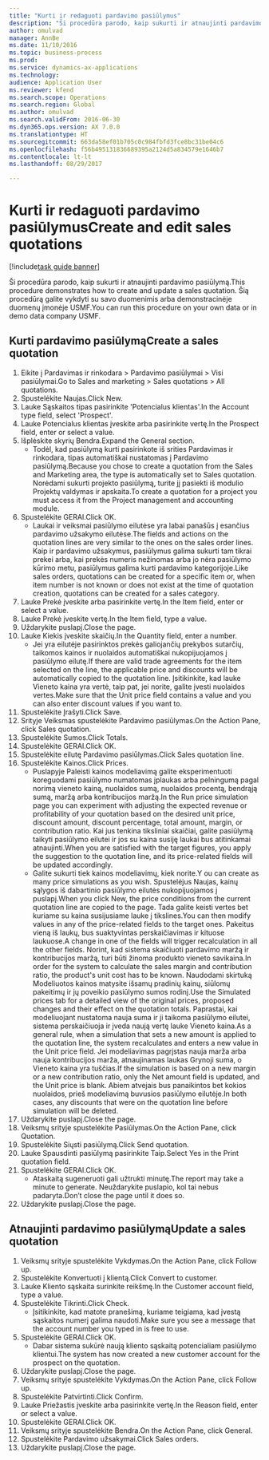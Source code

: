```yaml
--- 
title: "Kurti ir redaguoti pardavimo pasiūlymus"
description: "Ši procedūra parodo, kaip sukurti ir atnaujinti pardavimo pasiūlymą."
author: omulvad
manager: AnnBe
ms.date: 11/10/2016
ms.topic: business-process
ms.prod: 
ms.service: dynamics-ax-applications
ms.technology: 
audience: Application User
ms.reviewer: kfend
ms.search.scope: Operations
ms.search.region: Global
ms.author: omulvad
ms.search.validFrom: 2016-06-30
ms.dyn365.ops.version: AX 7.0.0
ms.translationtype: HT
ms.sourcegitcommit: 663da58ef01b705c0c984fbfd3fce8bc31be04c6
ms.openlocfilehash: f56b495131836689395a2124d5a834579e1646b7
ms.contentlocale: lt-lt
ms.lasthandoff: 08/29/2017

---
```

# <a name="create-and-edit-sales-quotations"></a><span data-ttu-id="7af89-103">Kurti ir redaguoti pardavimo pasiūlymus</span><span class="sxs-lookup"><span data-stu-id="7af89-103">Create and edit sales quotations</span></span>

[!include[task guide banner](../../includes/task-guide-banner.md)]

<span data-ttu-id="7af89-104">Ši procedūra parodo, kaip sukurti ir atnaujinti pardavimo pasiūlymą.</span><span class="sxs-lookup"><span data-stu-id="7af89-104">This procedure demonstrates how to create and update a sales quotation.</span></span> <span data-ttu-id="7af89-105">Šią procedūrą galite vykdyti su savo duomenimis arba demonstracinėje duomenų įmonėje USMF.</span><span class="sxs-lookup"><span data-stu-id="7af89-105">You can run this procedure on your own data or in demo data company USMF.</span></span>


## <a name="create-a-sales-quotation"></a><span data-ttu-id="7af89-106">Kurti pardavimo pasiūlymą</span><span class="sxs-lookup"><span data-stu-id="7af89-106">Create a sales quotation</span></span>
1. <span data-ttu-id="7af89-107">Eikite į Pardavimas ir rinkodara > Pardavimo pasiūlymai > Visi pasiūlymai.</span><span class="sxs-lookup"><span data-stu-id="7af89-107">Go to Sales and marketing > Sales quotations > All quotations.</span></span>
2. <span data-ttu-id="7af89-108">Spustelėkite Naujas.</span><span class="sxs-lookup"><span data-stu-id="7af89-108">Click New.</span></span>
3. <span data-ttu-id="7af89-109">Lauke Sąskaitos tipas pasirinkite 'Potencialus klientas'.</span><span class="sxs-lookup"><span data-stu-id="7af89-109">In the Account type field, select 'Prospect'.</span></span>
4. <span data-ttu-id="7af89-110">Lauke Potencialus klientas įveskite arba pasirinkite vertę.</span><span class="sxs-lookup"><span data-stu-id="7af89-110">In the Prospect field, enter or select a value.</span></span>
5. <span data-ttu-id="7af89-111">Išplėskite skyrių Bendra.</span><span class="sxs-lookup"><span data-stu-id="7af89-111">Expand the General section.</span></span>
    * <span data-ttu-id="7af89-112">Todėl, kad pasiūlymą kurti pasirinkote iš srities Pardavimas ir rinkodara, tipas automatiškai nustatomas į Pardavimo pasiūlymą.</span><span class="sxs-lookup"><span data-stu-id="7af89-112">Because you chose to create a quotation from the Sales and Marketing area, the type is automatically set to Sales quotation.</span></span> <span data-ttu-id="7af89-113">Norėdami sukurti projekto pasiūlymą, turite jį pasiekti iš modulio Projektų valdymas ir apskaita.</span><span class="sxs-lookup"><span data-stu-id="7af89-113">To create a quotation for a project you must access it from the Project management and accounting module.</span></span>   
6. <span data-ttu-id="7af89-114">Spustelėkite GERAI.</span><span class="sxs-lookup"><span data-stu-id="7af89-114">Click OK.</span></span>
    * <span data-ttu-id="7af89-115">Laukai ir veiksmai pasiūlymo eilutėse yra labai panašūs į esančius pardavimo užsakymo eilutėse.</span><span class="sxs-lookup"><span data-stu-id="7af89-115">The fields and actions on the quotation lines are very similar to the ones on the sales order lines.</span></span>   <span data-ttu-id="7af89-116">Kaip ir pardavimo užsakymus, pasiūlymus galima sukurti tam tikrai prekei arba, kai prekės numeris nežinomas arba jo nėra pasiūlymo kūrimo metu, pasiūlymus galima kurti pardavimo kategorijoje.</span><span class="sxs-lookup"><span data-stu-id="7af89-116">Like sales orders, quotations can be created for a specific item or, when item number is not known or does not exist at the time of quotation creation, quotations can be created for a sales category.</span></span>  
7. <span data-ttu-id="7af89-117">Lauke Prekė įveskite arba pasirinkite vertę.</span><span class="sxs-lookup"><span data-stu-id="7af89-117">In the Item field, enter or select a value.</span></span>
8. <span data-ttu-id="7af89-118">Lauke Prekė įveskite vertę.</span><span class="sxs-lookup"><span data-stu-id="7af89-118">In the Item field, type a value.</span></span>
9. <span data-ttu-id="7af89-119">Uždarykite puslapį.</span><span class="sxs-lookup"><span data-stu-id="7af89-119">Close the page.</span></span>
10. <span data-ttu-id="7af89-120">Lauke Kiekis įveskite skaičių.</span><span class="sxs-lookup"><span data-stu-id="7af89-120">In the Quantity field, enter a number.</span></span>
    * <span data-ttu-id="7af89-121">Jei yra eilutėje pasirinktos prekės galiojančių prekybos sutarčių, taikomos kainos ir nuolaidos automatiškai nukopijuojamos į pasiūlymo eilutę.</span><span class="sxs-lookup"><span data-stu-id="7af89-121">If there are valid trade agreements for the item selected on the line, the applicable price and discounts will be automatically copied to the quotation line.</span></span> <span data-ttu-id="7af89-122">Įsitikinkite, kad lauke Vieneto kaina yra vertė, taip pat, jei norite, galite įvesti nuolaidos vertes.</span><span class="sxs-lookup"><span data-stu-id="7af89-122">Make sure that the Unit price field contains a value and you can also enter discount values if you want to.</span></span>  
11. <span data-ttu-id="7af89-123">Spustelėkite Įrašyti.</span><span class="sxs-lookup"><span data-stu-id="7af89-123">Click Save.</span></span>
12. <span data-ttu-id="7af89-124">Srityje Veiksmas spustelėkite Pardavimo pasiūlymas.</span><span class="sxs-lookup"><span data-stu-id="7af89-124">On the Action Pane, click Sales quotation.</span></span>
13. <span data-ttu-id="7af89-125">Spustelėkite Sumos.</span><span class="sxs-lookup"><span data-stu-id="7af89-125">Click Totals.</span></span>
14. <span data-ttu-id="7af89-126">Spustelėkite GERAI.</span><span class="sxs-lookup"><span data-stu-id="7af89-126">Click OK.</span></span>
15. <span data-ttu-id="7af89-127">Spustelėkite eilutę Pardavimo pasiūlymas.</span><span class="sxs-lookup"><span data-stu-id="7af89-127">Click Sales quotation line.</span></span>
16. <span data-ttu-id="7af89-128">Spustelėkite Kainos.</span><span class="sxs-lookup"><span data-stu-id="7af89-128">Click Prices.</span></span>
    * <span data-ttu-id="7af89-129">Puslapyje Paleisti kainos modeliavimą galite eksperimentuoti koreguodami pasiūlymo numatomas įplaukas arba pelningumą pagal norimą vieneto kainą, nuolaidos sumą, nuolaidos procentą, bendrąją sumą, maržą arba kontribucijos maržą.</span><span class="sxs-lookup"><span data-stu-id="7af89-129">In the Run price simulation page you can experiment with adjusting the expected revenue or profitability of your quotation based on the desired unit price, discount amount, discount percentage, total amount, margin, or contribution ratio.</span></span>   <span data-ttu-id="7af89-130">Kai jus tenkina tiksliniai skaičiai, galite pasiūlymą taikyti pasiūlymo eilutei ir jos su kaina susiję laukai bus atitinkamai atnaujinti.</span><span class="sxs-lookup"><span data-stu-id="7af89-130">When you are satisfied with the target figures, you apply the suggestion to the quotation line, and its price-related fields will be updated accordingly.</span></span>  
    * <span data-ttu-id="7af89-131">Galite sukurti tiek kainos modeliavimų, kiek norite.</span><span class="sxs-lookup"><span data-stu-id="7af89-131">Y ou can create as many price simulations as you wish.</span></span> <span data-ttu-id="7af89-132">Spustelėjus Naujas, kainų sąlygos iš dabartinio pasiūlymo eilutės nukopijuojamos į puslapį.</span><span class="sxs-lookup"><span data-stu-id="7af89-132">When you click New, the price conditions from the current quotation line are copied to the page.</span></span> <span data-ttu-id="7af89-133">Tada galite keisti vertes bet kuriame su kaina susijusiame lauke į tikslines.</span><span class="sxs-lookup"><span data-stu-id="7af89-133">You can then modify values in any of the price-related fields to the target ones.</span></span> <span data-ttu-id="7af89-134">Pakeitus vieną iš laukų, bus suaktyvintas perskaičiavimas ir kituose laukuose.</span><span class="sxs-lookup"><span data-stu-id="7af89-134">A change in one of the fields will trigger recalculation in all the other fields.</span></span> <span data-ttu-id="7af89-135">Norint, kad sistema skaičiuoti pardavimo maržą ir kontribucijos maržą, turi būti žinoma produkto vieneto savikaina.</span><span class="sxs-lookup"><span data-stu-id="7af89-135">In order for the system to calculate the sales margin and contribution ratio, the product's unit cost has to be known.</span></span> <span data-ttu-id="7af89-136">Naudodami skirtuką Modeliuotos kainos matysite išsamų pradinių kainų, siūlomų pakeitimų ir jų poveikio pasiūlymo sumos rodinį.</span><span class="sxs-lookup"><span data-stu-id="7af89-136">Use the Simulated prices tab for a detailed view of the original prices, proposed changes and their effect on the quotation totals.</span></span>   <span data-ttu-id="7af89-137">Paprastai, kai modeliuojant nustatoma nauja suma ir ji taikoma pasiūlymo eilutei, sistema perskaičiuoja ir įveda naują vertę lauke Vieneto kaina.</span><span class="sxs-lookup"><span data-stu-id="7af89-137">As a general rule, when a simulation that sets a new amount is applied to the quotation line, the system recalculates and enters a new value in the Unit price field.</span></span> <span data-ttu-id="7af89-138">Jei modeliavimas pagrįstas nauja marža arba nauja kontribucijos marža, atnaujinamas laukas Grynoji suma, o Vieneto kaina yra tuščias.</span><span class="sxs-lookup"><span data-stu-id="7af89-138">If the simulation is based on a new margin or a new contribution ratio, only the Net amount field is updated, and the Unit price is blank.</span></span> <span data-ttu-id="7af89-139">Abiem atvejais bus panaikintos bet kokios nuolaidos, prieš modeliavimą buvusios pasiūlymo eilutėje.</span><span class="sxs-lookup"><span data-stu-id="7af89-139">In both cases, any discounts that were on the quotation line before simulation will be deleted.</span></span>  
17. <span data-ttu-id="7af89-140">Uždarykite puslapį.</span><span class="sxs-lookup"><span data-stu-id="7af89-140">Close the page.</span></span>
18. <span data-ttu-id="7af89-141">Veiksmų srityje spustelėkite Pasiūlymas.</span><span class="sxs-lookup"><span data-stu-id="7af89-141">On the Action Pane, click Quotation.</span></span>
19. <span data-ttu-id="7af89-142">Spustelėkite Siųsti pasiūlymą.</span><span class="sxs-lookup"><span data-stu-id="7af89-142">Click Send quotation.</span></span>
20. <span data-ttu-id="7af89-143">Lauke Spausdinti pasiūlymą pasirinkite Taip.</span><span class="sxs-lookup"><span data-stu-id="7af89-143">Select Yes in the Print quotation field.</span></span>
21. <span data-ttu-id="7af89-144">Spustelėkite GERAI.</span><span class="sxs-lookup"><span data-stu-id="7af89-144">Click OK.</span></span>
    * <span data-ttu-id="7af89-145">Ataskaitą sugeneruoti gali užtrukti minutę.</span><span class="sxs-lookup"><span data-stu-id="7af89-145">The report may take a minute to generate.</span></span> <span data-ttu-id="7af89-146">Neuždarykite puslapio, kol tai nebus padaryta.</span><span class="sxs-lookup"><span data-stu-id="7af89-146">Don’t close the page until it does so.</span></span>  
22. <span data-ttu-id="7af89-147">Uždarykite puslapį.</span><span class="sxs-lookup"><span data-stu-id="7af89-147">Close the page.</span></span>

## <a name="update-a-sales-quotation"></a><span data-ttu-id="7af89-148">Atnaujinti pardavimo pasiūlymą</span><span class="sxs-lookup"><span data-stu-id="7af89-148">Update a sales quotation</span></span>
1. <span data-ttu-id="7af89-149">Veiksmų srityje spustelėkite Vykdymas.</span><span class="sxs-lookup"><span data-stu-id="7af89-149">On the Action Pane, click Follow up.</span></span>
2. <span data-ttu-id="7af89-150">Spustelėkite Konvertuoti į klientą.</span><span class="sxs-lookup"><span data-stu-id="7af89-150">Click Convert to customer.</span></span>
3. <span data-ttu-id="7af89-151">Lauke Kliento sąskaita surinkite reikšmę.</span><span class="sxs-lookup"><span data-stu-id="7af89-151">In the Customer account field, type a value.</span></span>
4. <span data-ttu-id="7af89-152">Spustelėkite Tikrinti.</span><span class="sxs-lookup"><span data-stu-id="7af89-152">Click Check.</span></span>
    * <span data-ttu-id="7af89-153">Įsitikinkite, kad matote pranešimą, kuriame teigiama, kad įvestą sąskaitos numerį galima naudoti.</span><span class="sxs-lookup"><span data-stu-id="7af89-153">Make sure you see a message that the account number you typed in is free to use.</span></span>  
5. <span data-ttu-id="7af89-154">Spustelėkite GERAI.</span><span class="sxs-lookup"><span data-stu-id="7af89-154">Click OK.</span></span>
    * <span data-ttu-id="7af89-155">Dabar sistema sukūrė naują kliento sąskaitą potencialiam pasiūlymo klientui.</span><span class="sxs-lookup"><span data-stu-id="7af89-155">The system has now created a new customer account for the prospect on the quotation.</span></span>  
6. <span data-ttu-id="7af89-156">Uždarykite puslapį.</span><span class="sxs-lookup"><span data-stu-id="7af89-156">Close the page.</span></span>
7. <span data-ttu-id="7af89-157">Veiksmų srityje spustelėkite Vykdymas.</span><span class="sxs-lookup"><span data-stu-id="7af89-157">On the Action Pane, click Follow up.</span></span>
8. <span data-ttu-id="7af89-158">Spustelėkite Patvirtinti.</span><span class="sxs-lookup"><span data-stu-id="7af89-158">Click Confirm.</span></span>
9. <span data-ttu-id="7af89-159">Lauke Priežastis įveskite arba pasirinkite vertę.</span><span class="sxs-lookup"><span data-stu-id="7af89-159">In the Reason field, enter or select a value.</span></span>
10. <span data-ttu-id="7af89-160">Spustelėkite GERAI.</span><span class="sxs-lookup"><span data-stu-id="7af89-160">Click OK.</span></span>
11. <span data-ttu-id="7af89-161">Veiksmų srityje spustelėkite Bendra.</span><span class="sxs-lookup"><span data-stu-id="7af89-161">On the Action Pane, click General.</span></span>
12. <span data-ttu-id="7af89-162">Spustelėkite Pardavimo užsakymai.</span><span class="sxs-lookup"><span data-stu-id="7af89-162">Click Sales orders.</span></span>
13. <span data-ttu-id="7af89-163">Uždarykite puslapį.</span><span class="sxs-lookup"><span data-stu-id="7af89-163">Close the page.</span></span>


